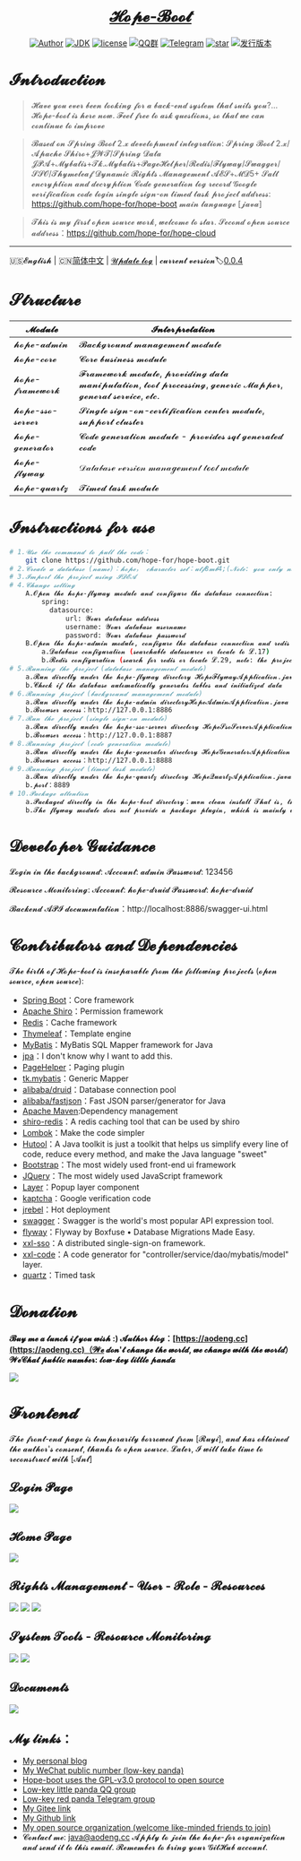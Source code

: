 <h1 align="center"><a href="https://github.com/java-aodeng" target="_blank">𝓗𝓸𝓹𝓮-𝓑𝓸𝓸𝓽</a></h1>

<p align="center">
<a href="https://aodeng.cc"><img alt="Author" src="https://img.shields.io/badge/author-%E4%BD%8E%E8%B0%83%E5%B0%8F%E7%86%8A%E7%8C%AB-blue.svg"/></a>
<a href="https://github.com/hope-for/hope-boot"><img alt="JDK" src="https://img.shields.io/badge/JDK-1.8-orange.svg"/></a>
<a href="https://github.com/hope-for/hope-boot/blob/master/LICENSE"><img alt="license" src="https://img.shields.io/github/license/java-aodeng/hope.svg?style=flat-square"/></a>
<a href="https://jq.qq.com/?_wv=1027&k=574chhz"><img alt="QQ群" src="https://img.shields.io/badge/chat-%E4%BD%8E%E8%B0%83%E5%B0%8F%E7%86%8A%E7%8C%ABQQ%E7%BE%A4-yellow.svg"/></a>
<a href="https://t.me/joinchat/LSsyBxVKLGEkF5MtIhg6TQ"><img alt="Telegram" src="https://img.shields.io/badge/telegram-%E4%BD%8E%E8%B0%83%E5%B0%8F%E7%86%8A%E7%8C%AB--%E5%AE%98%E6%96%B9%E9%83%A8%E8%90%BD-orange.svg"/></a>
<a href="https://github.com/hope-for/hope-boot"><img alt="star" src="https://img.shields.io/github/stars/hope-for/hope-boot.svg?label=Stars&style=social"/></a>
<a href="https://github.com/hope-for/hope-boot/releases"><img alt="发行版本" src="https://img.shields.io/badge/release-%E5%8F%91%E8%A1%8C%E7%89%88%E6%9C%AC-red.svg"/></a>
</p>

# 𝓘𝓷𝓽𝓻𝓸𝓭𝓾𝓬𝓽𝓲𝓸𝓷

>𝓗𝓪𝓿𝓮 𝔂𝓸𝓾 𝓮𝓿𝓮𝓻 𝓫𝓮𝓮𝓷 𝓵𝓸𝓸𝓴𝓲𝓷𝓰 𝓯𝓸𝓻 𝓪 𝓫𝓪𝓬𝓴-𝓮𝓷𝓭 𝓼𝔂𝓼𝓽𝓮𝓶 𝓽𝓱𝓪𝓽 𝓼𝓾𝓲𝓽𝓼 𝔂𝓸𝓾?... 𝓗𝓸𝓹𝓮-𝓫𝓸𝓸𝓽 𝓲𝓼 𝓱𝓮𝓻𝓮 𝓷𝓸𝔀. 𝓕𝓮𝓮𝓵 𝓯𝓻𝓮𝓮 𝓽𝓸 𝓪𝓼𝓴 𝓺𝓾𝓮𝓼𝓽𝓲𝓸𝓷𝓼, 𝓼𝓸 𝓽𝓱𝓪𝓽 𝔀𝓮 𝓬𝓪𝓷 𝓬𝓸𝓷𝓽𝓲𝓷𝓾𝓮 𝓽𝓸 𝓲𝓶𝓹𝓻𝓸𝓿𝓮

>𝓑𝓪𝓼𝓮𝓭 𝓸𝓷 𝓢𝓹𝓻𝓲𝓷𝓰 𝓑𝓸𝓸𝓽 2.𝔁 𝓭𝓮𝓿𝓮𝓵𝓸𝓹𝓶𝓮𝓷𝓽 𝓲𝓷𝓽𝓮𝓰𝓻𝓪𝓽𝓲𝓸𝓷: 𝓢𝓹𝓻𝓲𝓷𝓰 𝓑𝓸𝓸𝓽 2.𝔁/𝓐𝓹𝓪𝓬𝓱𝓮 𝓢𝓱𝓲𝓻𝓸+𝓙𝓦𝓣/𝓢𝓹𝓻𝓲𝓷𝓰 𝓓𝓪𝓽𝓪 𝓙𝓟𝓐+𝓜𝔂𝓫𝓪𝓽𝓲𝓼+𝓣𝓴.𝓜𝔂𝓫𝓪𝓽𝓲𝓼+𝓟𝓪𝓰𝓮𝓗𝓮𝓵𝓹𝓮𝓻/𝓡𝓮𝓭𝓲𝓼/𝓕𝓵𝔂𝔀𝓪𝔂/𝓢𝔀𝓪𝓰𝓰𝓮𝓻/𝓢𝓢𝓞/𝓣𝓱𝔂𝓶𝓮𝓵𝓮𝓪𝓯 𝓓𝔂𝓷𝓪𝓶𝓲𝓬 𝓡𝓲𝓰𝓱𝓽𝓼 𝓜𝓪𝓷𝓪𝓰𝓮𝓶𝓮𝓷𝓽 𝓐𝓔𝓢+𝓜𝓓5+ 𝓢𝓪𝓵𝓽 𝓮𝓷𝓬𝓻𝔂𝓹𝓽𝓲𝓸𝓷 𝓪𝓷𝓭 𝓭𝓮𝓬𝓻𝔂𝓹𝓽𝓲𝓸𝓷 𝓒𝓸𝓭𝓮 𝓰𝓮𝓷𝓮𝓻𝓪𝓽𝓲𝓸𝓷 𝓵𝓸𝓰 𝓻𝓮𝓬𝓸𝓻𝓭 𝓖𝓸𝓸𝓰𝓵𝓮 𝓿𝓮𝓻𝓲𝓯𝓲𝓬𝓪𝓽𝓲𝓸𝓷 𝓬𝓸𝓭𝓮 𝓵𝓸𝓰𝓲𝓷 𝓼𝓲𝓷𝓰𝓵𝓮 𝓼𝓲𝓰𝓷-𝓸𝓷 𝓽𝓲𝓶𝓮𝓭 𝓽𝓪𝓼𝓴 𝓹𝓻𝓸𝓳𝓮𝓬𝓽 𝓪𝓭𝓭𝓻𝓮𝓼𝓼: https://github.com/hope-for/hope-boot 𝓶𝓪𝓲𝓷 𝓵𝓪𝓷𝓰𝓾𝓪𝓰𝓮 [𝓳𝓪𝓿𝓪]

> 𝓣𝓱𝓲𝓼 𝓲𝓼 𝓶𝔂 𝓯𝓲𝓻𝓼𝓽 𝓸𝓹𝓮𝓷 𝓼𝓸𝓾𝓻𝓬𝓮 𝔀𝓸𝓻𝓴, 𝔀𝓮𝓵𝓬𝓸𝓶𝓮 𝓽𝓸 𝓼𝓽𝓪𝓻. 𝓢𝓮𝓬𝓸𝓷𝓭 𝓸𝓹𝓮𝓷 𝓼𝓸𝓾𝓻𝓬𝓮 𝓪𝓭𝓭𝓻𝓮𝓼𝓼：https://github.com/hope-for/hope-cloud
------------------------------

🇺🇸𝓔𝓷𝓰𝓵𝓲𝓼𝓱 | 🇨🇳[简体中文](./README-EN.md) | [𝓤𝓹𝓭𝓪𝓽𝓮 𝓵𝓸𝓰](https://github.com/hope-for/hope-boot/commits/master) | 𝓬𝓾𝓻𝓻𝓮𝓷𝓽 𝓿𝓮𝓻𝓼𝓲𝓸𝓷:label:[0.0.4](https://github.com/hope-for/hope-boot)

# 𝓢𝓽𝓻𝓾𝓬𝓽𝓾𝓻𝓮

| 𝓜𝓸𝓭𝓾𝓵𝓮         | 𝓘𝓷𝓽𝓮𝓻𝓹𝓻𝓮𝓽𝓪𝓽𝓲𝓸𝓷                      |    
| ---------- | ----------------------- |
| 𝓱𝓸𝓹𝓮-𝓪𝓭𝓶𝓲𝓷  | 𝓑𝓪𝓬𝓴𝓰𝓻𝓸𝓾𝓷𝓭 𝓶𝓪𝓷𝓪𝓰𝓮𝓶𝓮𝓷𝓽 𝓶𝓸𝓭𝓾𝓵𝓮 |      
| 𝓱𝓸𝓹𝓮-𝓬𝓸𝓻𝓮  | 𝓒𝓸𝓻𝓮 𝓫𝓾𝓼𝓲𝓷𝓮𝓼𝓼 𝓶𝓸𝓭𝓾𝓵𝓮 |    
| 𝓱𝓸𝓹𝓮-𝓯𝓻𝓪𝓶𝓮𝔀𝓸𝓻𝓴 | 𝓕𝓻𝓪𝓶𝓮𝔀𝓸𝓻𝓴 𝓶𝓸𝓭𝓾𝓵𝓮, 𝓹𝓻𝓸𝓿𝓲𝓭𝓲𝓷𝓰 𝓭𝓪𝓽𝓪 𝓶𝓪𝓷𝓲𝓹𝓾𝓵𝓪𝓽𝓲𝓸𝓷, 𝓽𝓸𝓸𝓵 𝓹𝓻𝓸𝓬𝓮𝓼𝓼𝓲𝓷𝓰, 𝓰𝓮𝓷𝓮𝓻𝓲𝓬 𝓜𝓪𝓹𝓹𝓮𝓻, 𝓰𝓮𝓷𝓮𝓻𝓪𝓵 𝓼𝓮𝓻𝓿𝓲𝓬𝓮, 𝓮𝓽𝓬. |
| 𝓱𝓸𝓹𝓮-𝓼𝓼𝓸-𝓼𝓮𝓻𝓿𝓮𝓻 | 𝓢𝓲𝓷𝓰𝓵𝓮 𝓼𝓲𝓰𝓷-𝓸𝓷-𝓬𝓮𝓻𝓽𝓲𝓯𝓲𝓬𝓪𝓽𝓲𝓸𝓷 𝓬𝓮𝓷𝓽𝓮𝓻 𝓶𝓸𝓭𝓾𝓵𝓮, 𝓼𝓾𝓹𝓹𝓸𝓻𝓽 𝓬𝓵𝓾𝓼𝓽𝓮𝓻 |
| 𝓱𝓸𝓹𝓮-𝓰𝓮𝓷𝓮𝓻𝓪𝓽𝓸𝓻 | 𝓒𝓸𝓭𝓮 𝓰𝓮𝓷𝓮𝓻𝓪𝓽𝓲𝓸𝓷 𝓶𝓸𝓭𝓾𝓵𝓮 - 𝓹𝓻𝓸𝓿𝓲𝓭𝓮𝓼 𝓼𝓺𝓵 𝓰𝓮𝓷𝓮𝓻𝓪𝓽𝓮𝓭 𝓬𝓸𝓭𝓮 |
| 𝓱𝓸𝓹𝓮-𝓯𝓵𝔂𝔀𝓪𝔂 | 𝒟𝒶𝓉𝒶𝒷𝒶𝓈ℯ 𝓋ℯ𝓇𝓈𝒾ℴ𝓃 𝓂𝒶𝓃𝒶ℊℯ𝓂ℯ𝓃𝓉 𝓉ℴℴ𝓁 𝓂ℴ𝒹𝓊𝓁ℯ |
| 𝓱𝓸𝓹𝓮-𝓺𝓾𝓪𝓻𝓽𝔃 | 𝓣𝓲𝓶𝓮𝓭 𝓽𝓪𝓼𝓴 𝓶𝓸𝓭𝓾𝓵𝓮 |

# 𝓘𝓷𝓼𝓽𝓻𝓾𝓬𝓽𝓲𝓸𝓷𝓼 𝓯𝓸𝓻 𝓾𝓼𝓮

```bash
# 1.𝓤𝓼𝓮 𝓽𝓱𝓮 𝓬𝓸𝓶𝓶𝓪𝓷𝓭 𝓽𝓸 𝓹𝓾𝓵𝓵 𝓽𝓱𝓮 𝓬𝓸𝓭𝓮：
    git clone https://github.com/hope-for/hope-boot.git 
# 2.𝓒𝓻𝓮𝓪𝓽𝓮 𝓪 𝓭𝓪𝓽𝓪𝓫𝓪𝓼𝓮 (𝓷𝓪𝓶𝓮)：𝓱𝓸𝓹𝓮， 𝓬𝓱𝓪𝓻𝓪𝓬𝓽𝓮𝓻 𝓼𝓮𝓽：𝓾𝓽𝓯8𝓶𝓫4;(𝓝𝓸𝓽𝓮: 𝔂𝓸𝓾 𝓸𝓷𝓵𝔂 𝓷𝓮𝓮𝓭 𝓽𝓸 𝓬𝓻𝓮𝓪𝓽𝓮 𝓽𝓱𝓮 𝓭𝓪𝓽𝓪𝓫𝓪𝓼𝓮, 𝓽𝓱𝓮 𝓬𝓱𝓪𝓻𝓪𝓬𝓽𝓮𝓻 𝓼𝓮𝓽 𝓲𝓼 𝓷𝓸𝓽 𝓾𝓽𝓯8, 𝓫𝓾𝓽 𝓾𝓽𝓯8𝓶𝓫4)
# 3.𝓘𝓶𝓹𝓸𝓻𝓽 𝓽𝓱𝓮 𝓹𝓻𝓸𝓳𝓮𝓬𝓽 𝓾𝓼𝓲𝓷𝓰 𝓘𝓓𝓔𝓐
# 4.𝓒𝓱𝓪𝓷𝓰𝓮 𝓼𝓮𝓽𝓽𝓲𝓷𝓰
    A.𝓞𝓹𝓮𝓷 𝓽𝓱𝓮 𝓱𝓸𝓹𝓮-𝓯𝓵𝔂𝔀𝓪𝔂 𝓶𝓸𝓭𝓾𝓵𝓮 𝓪𝓷𝓭 𝓬𝓸𝓷𝓯𝓲𝓰𝓾𝓻𝓮 𝓽𝓱𝓮 𝓭𝓪𝓽𝓪𝓫𝓪𝓼𝓮 𝓬𝓸𝓷𝓷𝓮𝓬𝓽𝓲𝓸𝓷:
        spring:
          datasource:
              url: 𝓨𝓸𝓾𝓻 𝓭𝓪𝓽𝓪𝓫𝓪𝓼𝓮 𝓪𝓭𝓭𝓻𝓮𝓼𝓼
              username: 𝓨𝓸𝓾𝓻 𝓭𝓪𝓽𝓪𝓫𝓪𝓼𝓮 𝓾𝓼𝓮𝓻𝓷𝓪𝓶𝓮
              password: 𝓨𝓸𝓾𝓻 𝓭𝓪𝓽𝓪𝓫𝓪𝓼𝓮 𝓹𝓪𝓼𝓼𝔀𝓸𝓻𝓭
    B.𝓞𝓹𝓮𝓷 𝓽𝓱𝓮 𝓱𝓸𝓹𝓮-𝓪𝓭𝓶𝓲𝓷 𝓶𝓸𝓭𝓾𝓵𝓮, 𝓬𝓸𝓷𝓯𝓲𝓰𝓾𝓻𝓮 𝓽𝓱𝓮 𝓭𝓪𝓽𝓪𝓫𝓪𝓼𝓮 𝓬𝓸𝓷𝓷𝓮𝓬𝓽𝓲𝓸𝓷 𝓪𝓷𝓭 𝓻𝓮𝓭𝓲𝓼 𝓬𝓸𝓷𝓷𝓮𝓬𝓽𝓲𝓸𝓷:
        a.𝓓𝓪𝓽𝓪𝓫𝓪𝓼𝓮 𝓬𝓸𝓷𝓯𝓲𝓰𝓾𝓻𝓪𝓽𝓲𝓸𝓷 (𝓼𝓮𝓪𝓻𝓬𝓱𝓪𝓫𝓵𝓮 𝓭𝓪𝓽𝓪𝓼𝓸𝓾𝓻𝓬𝓮 𝓸𝓻 𝓵𝓸𝓬𝓪𝓽𝓮 𝓽𝓸 𝓛.17)
        b.𝓡𝓮𝓭𝓲𝓼 𝓬𝓸𝓷𝓯𝓲𝓰𝓾𝓻𝓪𝓽𝓲𝓸𝓷 (𝓼𝓮𝓪𝓻𝓬𝓱 𝓯𝓸𝓻 𝓻𝓮𝓭𝓲𝓼 𝓸𝓻 𝓵𝓸𝓬𝓪𝓽𝓮 𝓛.29, 𝓷𝓸𝓽𝓮: 𝓽𝓱𝓮 𝓹𝓻𝓸𝓳𝓮𝓬𝓽 𝓶𝓾𝓼𝓽 𝓫𝓮 𝓲𝓷𝓼𝓽𝓪𝓵𝓵𝓮𝓭 𝔀𝓲𝓽𝓱 𝓻𝓮𝓭𝓲𝓼 𝓼𝓮𝓻𝓿𝓲𝓬𝓮 𝓽𝓸 𝓼𝓽𝓪𝓻𝓽)
# 5.𝓡𝓾𝓷𝓷𝓲𝓷𝓰 𝓽𝓱𝓮 𝓹𝓻𝓸𝓳𝓮𝓬𝓽 (𝓭𝓪𝓽𝓪𝓫𝓪𝓼𝓮 𝓶𝓪𝓷𝓪𝓰𝓮𝓶𝓮𝓷𝓽 𝓶𝓸𝓭𝓾𝓵𝓮)    
    a.𝓡𝓾𝓷 𝓭𝓲𝓻𝓮𝓬𝓽𝓵𝔂 𝓾𝓷𝓭𝓮𝓻 𝓽𝓱𝓮 𝓱𝓸𝓹𝓮-𝓯𝓵𝔂𝔀𝓪𝔂 𝓭𝓲𝓻𝓮𝓬𝓽𝓸𝓻𝔂 𝓗𝓸𝓹𝓮𝓕𝓵𝔂𝔀𝓪𝔂𝓐𝓹𝓹𝓵𝓲𝓬𝓪𝓽𝓲𝓸𝓷.𝓳𝓪𝓿𝓪
    b.𝓒𝓱𝓮𝓬𝓴 𝓲𝓯 𝓽𝓱𝓮 𝓭𝓪𝓽𝓪𝓫𝓪𝓼𝓮 𝓪𝓾𝓽𝓸𝓶𝓪𝓽𝓲𝓬𝓪𝓵𝓵𝔂 𝓰𝓮𝓷𝓮𝓻𝓪𝓽𝓮𝓼 𝓽𝓪𝓫𝓵𝓮𝓼 𝓪𝓷𝓭 𝓲𝓷𝓲𝓽𝓲𝓪𝓵𝓲𝔃𝓮𝓭 𝓭𝓪𝓽𝓪
# 6.𝓡𝓾𝓷𝓷𝓲𝓷𝓰 𝓹𝓻𝓸𝓳𝓮𝓬𝓽 (𝓫𝓪𝓬𝓴𝓰𝓻𝓸𝓾𝓷𝓭 𝓶𝓪𝓷𝓪𝓰𝓮𝓶𝓮𝓷𝓽 𝓶𝓸𝓭𝓾𝓵𝓮)
    a.𝓡𝓾𝓷 𝓭𝓲𝓻𝓮𝓬𝓽𝓵𝔂 𝓾𝓷𝓭𝓮𝓻 𝓽𝓱𝓮 𝓱𝓸𝓹𝓮-𝓪𝓭𝓶𝓲𝓷 𝓭𝓲𝓻𝓮𝓬𝓽𝓸𝓻𝔂𝓗𝓸𝓹𝓮𝓐𝓭𝓶𝓲𝓷𝓐𝓹𝓹𝓵𝓲𝓬𝓪𝓽𝓲𝓸𝓷.𝓳𝓪𝓿𝓪
    b.𝓑𝓻𝓸𝔀𝓼𝓮𝓻 𝓪𝓬𝓬𝓮𝓼𝓼：http://127.0.0.1:8886
# 7.𝓡𝓾𝓷 𝓽𝓱𝓮 𝓹𝓻𝓸𝓳𝓮𝓬𝓽 (𝓼𝓲𝓷𝓰𝓵𝓮 𝓼𝓲𝓰𝓷-𝓸𝓷 𝓶𝓸𝓭𝓾𝓵𝓮)
    a.𝓡𝓾𝓷 𝓭𝓲𝓻𝓮𝓬𝓽𝓵𝔂 𝓾𝓷𝓭𝓮𝓻 𝓽𝓱𝓮 𝓱𝓸𝓹𝓮-𝓼𝓼𝓸-𝓼𝓮𝓻𝓿𝓮𝓻 𝓭𝓲𝓻𝓮𝓬𝓽𝓸𝓻𝔂 𝓗𝓸𝓹𝓮𝓢𝓼𝓸𝓢𝓮𝓻𝓿𝓮𝓻𝓐𝓹𝓹𝓵𝓲𝓬𝓪𝓽𝓲𝓸𝓷.𝓳𝓪𝓿𝓪
    b.𝓑𝓻𝓸𝔀𝓼𝓮𝓻 𝓪𝓬𝓬𝓮𝓼𝓼：http://127.0.0.1:8887
# 8.𝓡𝓾𝓷𝓷𝓲𝓷𝓰 𝓹𝓻𝓸𝓳𝓮𝓬𝓽 (𝓬𝓸𝓭𝓮 𝓰𝓮𝓷𝓮𝓻𝓪𝓽𝓲𝓸𝓷 𝓶𝓸𝓭𝓾𝓵𝓮)
    a.𝓡𝓾𝓷 𝓭𝓲𝓻𝓮𝓬𝓽𝓵𝔂 𝓾𝓷𝓭𝓮𝓻 𝓽𝓱𝓮 𝓱𝓸𝓹𝓮-𝓰𝓮𝓷𝓮𝓻𝓪𝓽𝓸𝓻 𝓭𝓲𝓻𝓮𝓬𝓽𝓸𝓻𝔂 𝓗𝓸𝓹𝓮𝓖𝓮𝓷𝓮𝓻𝓪𝓽𝓸𝓻𝓐𝓹𝓹𝓵𝓲𝓬𝓪𝓽𝓲𝓸𝓷.𝓳𝓪𝓿𝓪
    b.𝓑𝓻𝓸𝔀𝓼𝓮𝓻 𝓪𝓬𝓬𝓮𝓼𝓼：http://127.0.0.1:8888 
# 9.𝓡𝓾𝓷𝓷𝓲𝓷𝓰 𝓹𝓻𝓸𝓳𝓮𝓬𝓽 (𝓽𝓲𝓶𝓮𝓭 𝓽𝓪𝓼𝓴 𝓶𝓸𝓭𝓾𝓵𝓮)
    a.𝓡𝓾𝓷 𝓭𝓲𝓻𝓮𝓬𝓽𝓵𝔂 𝓾𝓷𝓭𝓮𝓻 𝓽𝓱𝓮 𝓱𝓸𝓹𝓮-𝓺𝓾𝓪𝓻𝓽𝔃 𝓭𝓲𝓻𝓮𝓬𝓽𝓸𝓻𝔂 𝓗𝓸𝓹𝓮𝓠𝓾𝓪𝓻𝓽𝔃𝓐𝓹𝓹𝓵𝓲𝓬𝓪𝓽𝓲𝓸𝓷.𝓳𝓪𝓿𝓪
    b.𝓹𝓸𝓻𝓽：8889
# 10.𝓟𝓪𝓬𝓴𝓪𝓰𝓮 𝓪𝓽𝓽𝓮𝓷𝓽𝓲𝓸𝓷
    a.𝓟𝓪𝓬𝓴𝓪𝓰𝓮𝓭 𝓭𝓲𝓻𝓮𝓬𝓽𝓵𝔂 𝓲𝓷 𝓽𝓱𝓮 𝓱𝓸𝓹𝓮-𝓫𝓸𝓸𝓽 𝓭𝓲𝓻𝓮𝓬𝓽𝓸𝓻𝔂：𝓶𝓿𝓷 𝓬𝓵𝓮𝓪𝓷 𝓲𝓷𝓼𝓽𝓪𝓵𝓵 𝓣𝓱𝓪𝓽 𝓲𝓼, 𝓽𝓱𝓮 𝓰𝓮𝓷𝓮𝓻𝓪𝓽𝓮𝓭 𝓳𝓪𝓻 𝓹𝓪𝓬𝓴𝓪𝓰𝓮 𝓲𝓼 𝓲𝓷 𝓽𝓱𝓮 𝓽𝓪𝓻𝓰𝓮𝓽 𝓭𝓲𝓻𝓮𝓬𝓽𝓸𝓻𝔂 𝓾𝓷𝓭𝓮𝓻 𝓽𝓱𝓮 𝓻𝓮𝓼𝓹𝓮𝓬𝓽𝓲𝓿𝓮 𝓶𝓸𝓭𝓾𝓵𝓮. 𝓻𝓾𝓷：𝓳𝓪𝓿𝓪 -𝓳𝓪𝓻 𝓟𝓪𝓬𝓴𝓪𝓰𝓮 𝓷𝓪𝓶𝓮𝓼
    b.𝓣𝓱𝓮 𝓯𝓵𝔂𝔀𝓪𝔂 𝓶𝓸𝓭𝓾𝓵𝓮 𝓭𝓸𝓮𝓼 𝓷𝓸𝓽 𝓹𝓻𝓸𝓿𝓲𝓭𝓮 𝓪 𝓹𝓪𝓬𝓴𝓪𝓰𝓮 𝓹𝓵𝓾𝓰𝓲𝓷, 𝔀𝓱𝓲𝓬𝓱 𝓲𝓼 𝓶𝓪𝓲𝓷𝓵𝔂 𝓾𝓼𝓮𝓭 𝓫𝔂 𝓭𝓮𝓿𝓮𝓵𝓸𝓹𝓮𝓻𝓼 𝓪𝓷𝓭 𝓭𝓸𝓮𝓼 𝓷𝓸𝓽 𝓻𝓮𝓺𝓾𝓲𝓻𝓮 𝓭𝓮𝓹𝓵𝓸𝔂𝓶𝓮𝓷𝓽.
```

# 𝓓𝓮𝓿𝓮𝓵𝓸𝓹𝓮𝓻 𝓖𝓾𝓲𝓭𝓪𝓷𝓬𝓮

𝓛𝓸𝓰𝓲𝓷 𝓲𝓷 𝓽𝓱𝓮 𝓫𝓪𝓬𝓴𝓰𝓻𝓸𝓾𝓷𝓭: 𝓐𝓬𝓬𝓸𝓾𝓷𝓽: 𝓪𝓭𝓶𝓲𝓷 𝓟𝓪𝓼𝓼𝔀𝓸𝓻𝓭: 123456

𝓡𝓮𝓼𝓸𝓾𝓻𝓬𝓮 𝓜𝓸𝓷𝓲𝓽𝓸𝓻𝓲𝓷𝓰: 𝓐𝓬𝓬𝓸𝓾𝓷𝓽: 𝓱𝓸𝓹𝓮-𝓭𝓻𝓾𝓲𝓭 𝓟𝓪𝓼𝓼𝔀𝓸𝓻𝓭: 𝓱𝓸𝓹𝓮-𝓭𝓻𝓾𝓲𝓭

𝓑𝓪𝓬𝓴𝓮𝓷𝓭 𝓐𝓟𝓘 𝓭𝓸𝓬𝓾𝓶𝓮𝓷𝓽𝓪𝓽𝓲𝓸𝓷：http://localhost:8886/swagger-ui.html

# 𝓒𝓸𝓷𝓽𝓻𝓲𝓫𝓾𝓽𝓸𝓻𝓼 𝓪𝓷𝓭 𝓓𝓮𝓹𝓮𝓷𝓭𝓮𝓷𝓬𝓲𝓮𝓼

𝓣𝓱𝓮 𝓫𝓲𝓻𝓽𝓱 𝓸𝓯 𝓗𝓸𝓹𝓮-𝓫𝓸𝓸𝓽 𝓲𝓼 𝓲𝓷𝓼𝓮𝓹𝓪𝓻𝓪𝓫𝓵𝓮 𝓯𝓻𝓸𝓶 𝓽𝓱𝓮 𝓯𝓸𝓵𝓵𝓸𝔀𝓲𝓷𝓰 𝓹𝓻𝓸𝓳𝓮𝓬𝓽𝓼 (𝓸𝓹𝓮𝓷 𝓼𝓸𝓾𝓻𝓬𝓮, 𝓸𝓹𝓮𝓷 𝓼𝓸𝓾𝓻𝓬𝓮):

- [Spring Boot](https://github.com/spring-projects/spring-boot)：Core framework
- [Apache Shiro](https://github.com/apache/shiro)：Permission framework
- [Redis](https://github.com/antirez/redis)：Cache framework
- [Thymeleaf](https://github.com/thymeleaf/thymeleaf)：Template engine
- [MyBatis](https://github.com/mybatis/mybatis-3)：MyBatis SQL Mapper framework for Java
- [jpa](https://github.com/spring-projects/spring-data-jpa)：I don't know why I want to add this.
- [PageHelper](https://github.com/pagehelper/Mybatis-PageHelper)：Paging plugin
- [tk.mybatis](https://github.com/abel533/Mapper)：Generic Mapper
- [alibaba/druid](https://github.com/alibaba/druid)：Database connection pool
- [alibaba/fastjson](https://github.com/alibaba/fastjson)：Fast JSON parser/generator for Java
- [Apache Maven](https://maven.apache.org/):Dependency management
- [shiro-redis](https://github.com/alexxiyang/shiro-redis)：A redis caching tool that can be used by shiro
- [Lombok](https://www.projectlombok.org/)：Make the code simpler
- [Hutool](https://github.com/looly/hutool)：A Java toolkit is just a toolkit that helps us simplify every line of code, reduce every method, and make the Java language "sweet"
- [Bootstrap](https://github.com/twbs/bootstrap.git)：The most widely used front-end ui framework
- [JQuery](https://github.com/jquery/jquery.git)：The most widely used JavaScript framework
- [Layer](https://github.com/sentsin/layer.git)：Popup layer component
- [kaptcha](https://github.com/penggle/kaptcha)：Google verification code
- [jrebel](https://zeroturnaround.com/software/jrebel/)：Hot deployment
- [swagger](https://github.com/swagger-api/swagger-ui)：Swagger is the world's most popular API expression tool.
- [flyway](https://github.com/flyway/flyway)：Flyway by Boxfuse • Database Migrations Made Easy.
- [xxl-sso](https://github.com/xuxueli/xxl-sso/)：A distributed single-sign-on framework.
- [xxl-code](https://github.com/xuxueli/xxl-code-generator/)：A code generator for "controller/service/dao/mybatis/model" layer.
- [quartz](http://www.quartz-scheduler.org/)：Timed task

# 𝓓𝓸𝓷𝓪𝓽𝓲𝓸𝓷

**𝓑𝓾𝔂 𝓶𝓮 𝓪 𝓵𝓾𝓷𝓬𝓱 𝓲𝓯 𝔂𝓸𝓾 𝔀𝓲𝓼𝓱 :) 𝓐𝓾𝓽𝓱𝓸𝓻 𝓫𝓵𝓸𝓰：[https://aodeng.cc](https://aodeng.cc)（𝓦𝓮 𝓭𝓸𝓷'𝓽 𝓬𝓱𝓪𝓷𝓰𝓮 𝓽𝓱𝓮 𝔀𝓸𝓻𝓵𝓭, 𝔀𝓮 𝓬𝓱𝓪𝓷𝓰𝓮 𝔀𝓲𝓽𝓱 𝓽𝓱𝓮 𝔀𝓸𝓻𝓵𝓭）𝓦𝓮𝓒𝓱𝓪𝓽 𝓹𝓾𝓫𝓵𝓲𝓬 𝓷𝓾𝓶𝓫𝓮𝓻: 𝓵𝓸𝔀-𝓴𝓮𝔂 𝓵𝓲𝓽𝓽𝓵𝓮 𝓹𝓪𝓷𝓭𝓪**

![](https://i.loli.net/2018/12/31/5c29d3b18826d.png)

# 𝓕𝓻𝓸𝓷𝓽𝓮𝓷𝓭

𝓣𝓱𝓮 𝓯𝓻𝓸𝓷𝓽-𝓮𝓷𝓭 𝓹𝓪𝓰𝓮 𝓲𝓼 𝓽𝓮𝓶𝓹𝓸𝓻𝓪𝓻𝓲𝓵𝔂 𝓫𝓸𝓻𝓻𝓸𝔀𝓮𝓭 𝓯𝓻𝓸𝓶 [𝓡𝓾𝔂𝓲], 𝓪𝓷𝓭 𝓱𝓪𝓼 𝓸𝓫𝓽𝓪𝓲𝓷𝓮𝓭 𝓽𝓱𝓮 𝓪𝓾𝓽𝓱𝓸𝓻'𝓼 𝓬𝓸𝓷𝓼𝓮𝓷𝓽, 𝓽𝓱𝓪𝓷𝓴𝓼 𝓽𝓸 𝓸𝓹𝓮𝓷 𝓼𝓸𝓾𝓻𝓬𝓮. 𝓛𝓪𝓽𝓮𝓻, 𝓘 𝔀𝓲𝓵𝓵 𝓽𝓪𝓴𝓮 𝓽𝓲𝓶𝓮 𝓽𝓸 𝓻𝓮𝓬𝓸𝓷𝓼𝓽𝓻𝓾𝓬𝓽 𝔀𝓲𝓽𝓱 [𝓐𝓷𝓽]

## 𝓛𝓸𝓰𝓲𝓷 𝓟𝓪𝓰𝓮

![](https://i.loli.net/2019/05/01/5cc930100d298.png)

## 𝓗𝓸𝓶𝓮 𝓟𝓪𝓰𝓮

![](https://i.loli.net/2019/05/01/5cc9300612ca5.png)

## 𝓡𝓲𝓰𝓱𝓽𝓼 𝓜𝓪𝓷𝓪𝓰𝓮𝓶𝓮𝓷𝓽 - 𝓤𝓼𝓮𝓻 - 𝓡𝓸𝓵𝓮 - 𝓡𝓮𝓼𝓸𝓾𝓻𝓬𝓮𝓼

![](https://i.loli.net/2019/05/01/5cc9300d45a92.png)
![](https://i.loli.net/2019/05/01/5cc9300d62006.png)
![](https://i.loli.net/2019/05/01/5cc9300d8fb70.png)

## 𝓢𝔂𝓼𝓽𝓮𝓶 𝓣𝓸𝓸𝓵𝓼 - 𝓡𝓮𝓼𝓸𝓾𝓻𝓬𝓮 𝓜𝓸𝓷𝓲𝓽𝓸𝓻𝓲𝓷𝓰

![](https://i.loli.net/2019/05/01/5cc9300bc316d.png)
![](https://i.loli.net/2019/05/01/5cc93003ef3d6.png)

## 𝓓𝓸𝓬𝓾𝓶𝓮𝓷𝓽𝓼

![](https://i.loli.net/2019/05/01/5cc932128cc07.png)

## 𝓜𝔂 𝓵𝓲𝓷𝓴𝓼：

- [My personal blog](https://aodeng.cc)
- [My WeChat public number (low-key panda)](https://mp.weixin.qq.com/s/l5t8WSCG_-shiD4BPpLYiw) 
- [Hope-boot uses the GPL-v3.0 protocol to open source](https://github.com/hope-for/hope-boot/blob/master/LICENSE)
- [Low-key little panda QQ group](https://jq.qq.com/?_wv=1027&k=5y4H7Nz) 
- [Low-key red panda Telegram group](https://t.me/joinchat/LSsyBxVKLGEkF5MtIhg6TQ)
- [My Gitee link](https://gitee.com/java-aodeng)
- [My Github link](https://github.com/java-aodeng)
- [My open source organization (welcome like-minded friends to join)](https://github.com/hope-for)
- 𝓒𝓸𝓷𝓽𝓪𝓬𝓽 𝓶𝓮: java@aodeng.cc 𝓐𝓹𝓹𝓵𝔂 𝓽𝓸 𝓳𝓸𝓲𝓷 𝓽𝓱𝓮 𝓱𝓸𝓹𝓮-𝓯𝓸𝓻 𝓸𝓻𝓰𝓪𝓷𝓲𝔃𝓪𝓽𝓲𝓸𝓷 𝓪𝓷𝓭 𝓼𝓮𝓷𝓭 𝓲𝓽 𝓽𝓸 𝓽𝓱𝓲𝓼 𝓮𝓶𝓪𝓲𝓵. 𝓡𝓮𝓶𝓮𝓶𝓫𝓮𝓻 𝓽𝓸 𝓫𝓻𝓲𝓷𝓰 𝔂𝓸𝓾𝓻 𝓖𝓲𝓽𝓗𝓾𝓫 𝓪𝓬𝓬𝓸𝓾𝓷𝓽.
